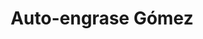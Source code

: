 ---
title: "Auto-engrase Gómez"
url: /valle-de-trapaga-trapagaran/auto-engrase-gomez/
shop: reparación de automóviles
---
